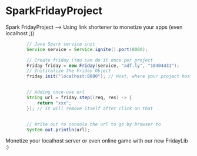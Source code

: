 # SparkFridayProject
Spark FridayProject --> Using link shortener to monetize your apps (even localhost ;))

``` java
        // Java Spark service init
        Service service = Service.ignite().port(8080);

        // Create friday (You can do it once per project
        Friday friday = new Friday(service, "adf.ly", "10404431");
        // Inititalize the Friday Object
        friday.init("localhost:8080"); // Host, where your project hosted (ex: mysite.com)


        // Adding once-use url
        String url = friday.step((req, res) -> {
            return "xxx";
        }); // it will remove itself after click on that


        // Write out to console the url to go by browser to
        System.out.println(url);

```

Monetize your localhost server or even online game with our new FridayLib :)

